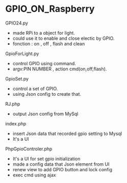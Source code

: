 # GPIO_ON_Raspberry
GPIO24.py	            
 - made RPi to a object for light.
 - could use it to enable and close electic by GPIO.
 - fonction : on , off , flash and clean

GpioForLight.py	
 - control GPIO using command.
 - argv:PIN NUMBER , action cmd(on,off,flash).

GpioSet.py	
 - control a set of GPIO.
 - using Json config to create that. 

RJ.php	
 - output Json config from MySql

index.php
 - insert Json data that recorded gpio setting to Mysql
 - It's a UI 

PhpGpioControler.php
 - It's a UI for set gpio initialization
 - made a config data that Json element from UI
 - renew view to add GPIO button and lock config
 - exec cmd using ajax 
